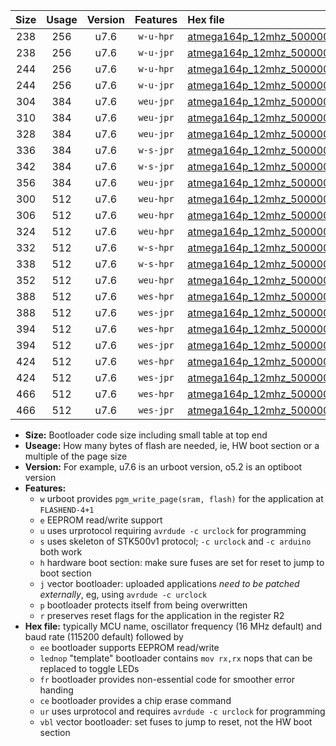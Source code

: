|Size|Usage|Version|Features|Hex file|
|:-:|:-:|:-:|:-:|:--|
|238|256|u7.6|`w-u-hpr`|[atmega164p_12mhz_500000bps_ur.hex](https://raw.githubusercontent.com/stefanrueger/urboot/main//atmega164p_12mhz_500000bps_ur.hex)|
|238|256|u7.6|`w-u-jpr`|[atmega164p_12mhz_500000bps_ur_vbl.hex](https://raw.githubusercontent.com/stefanrueger/urboot/main//atmega164p_12mhz_500000bps_ur_vbl.hex)|
|244|256|u7.6|`w-u-hpr`|[atmega164p_12mhz_500000bps_lednop_ur.hex](https://raw.githubusercontent.com/stefanrueger/urboot/main//atmega164p_12mhz_500000bps_lednop_ur.hex)|
|244|256|u7.6|`w-u-jpr`|[atmega164p_12mhz_500000bps_lednop_ur_vbl.hex](https://raw.githubusercontent.com/stefanrueger/urboot/main//atmega164p_12mhz_500000bps_lednop_ur_vbl.hex)|
|304|384|u7.6|`weu-jpr`|[atmega164p_12mhz_500000bps_ee_ur_vbl.hex](https://raw.githubusercontent.com/stefanrueger/urboot/main//atmega164p_12mhz_500000bps_ee_ur_vbl.hex)|
|310|384|u7.6|`weu-jpr`|[atmega164p_12mhz_500000bps_ee_lednop_ur_vbl.hex](https://raw.githubusercontent.com/stefanrueger/urboot/main//atmega164p_12mhz_500000bps_ee_lednop_ur_vbl.hex)|
|328|384|u7.6|`weu-jpr`|[atmega164p_12mhz_500000bps_ee_lednop_fr_ur_vbl.hex](https://raw.githubusercontent.com/stefanrueger/urboot/main//atmega164p_12mhz_500000bps_ee_lednop_fr_ur_vbl.hex)|
|336|384|u7.6|`w-s-jpr`|[atmega164p_12mhz_500000bps_vbl.hex](https://raw.githubusercontent.com/stefanrueger/urboot/main//atmega164p_12mhz_500000bps_vbl.hex)|
|342|384|u7.6|`w-s-jpr`|[atmega164p_12mhz_500000bps_lednop_vbl.hex](https://raw.githubusercontent.com/stefanrueger/urboot/main//atmega164p_12mhz_500000bps_lednop_vbl.hex)|
|356|384|u7.6|`weu-jpr`|[atmega164p_12mhz_500000bps_ee_lednop_fr_ce_ur_vbl.hex](https://raw.githubusercontent.com/stefanrueger/urboot/main//atmega164p_12mhz_500000bps_ee_lednop_fr_ce_ur_vbl.hex)|
|300|512|u7.6|`weu-hpr`|[atmega164p_12mhz_500000bps_ee_ur.hex](https://raw.githubusercontent.com/stefanrueger/urboot/main//atmega164p_12mhz_500000bps_ee_ur.hex)|
|306|512|u7.6|`weu-hpr`|[atmega164p_12mhz_500000bps_ee_lednop_ur.hex](https://raw.githubusercontent.com/stefanrueger/urboot/main//atmega164p_12mhz_500000bps_ee_lednop_ur.hex)|
|324|512|u7.6|`weu-hpr`|[atmega164p_12mhz_500000bps_ee_lednop_fr_ur.hex](https://raw.githubusercontent.com/stefanrueger/urboot/main//atmega164p_12mhz_500000bps_ee_lednop_fr_ur.hex)|
|332|512|u7.6|`w-s-hpr`|[atmega164p_12mhz_500000bps.hex](https://raw.githubusercontent.com/stefanrueger/urboot/main//atmega164p_12mhz_500000bps.hex)|
|338|512|u7.6|`w-s-hpr`|[atmega164p_12mhz_500000bps_lednop.hex](https://raw.githubusercontent.com/stefanrueger/urboot/main//atmega164p_12mhz_500000bps_lednop.hex)|
|352|512|u7.6|`weu-hpr`|[atmega164p_12mhz_500000bps_ee_lednop_fr_ce_ur.hex](https://raw.githubusercontent.com/stefanrueger/urboot/main//atmega164p_12mhz_500000bps_ee_lednop_fr_ce_ur.hex)|
|388|512|u7.6|`wes-hpr`|[atmega164p_12mhz_500000bps_ee.hex](https://raw.githubusercontent.com/stefanrueger/urboot/main//atmega164p_12mhz_500000bps_ee.hex)|
|388|512|u7.6|`wes-jpr`|[atmega164p_12mhz_500000bps_ee_vbl.hex](https://raw.githubusercontent.com/stefanrueger/urboot/main//atmega164p_12mhz_500000bps_ee_vbl.hex)|
|394|512|u7.6|`wes-hpr`|[atmega164p_12mhz_500000bps_ee_lednop.hex](https://raw.githubusercontent.com/stefanrueger/urboot/main//atmega164p_12mhz_500000bps_ee_lednop.hex)|
|394|512|u7.6|`wes-jpr`|[atmega164p_12mhz_500000bps_ee_lednop_vbl.hex](https://raw.githubusercontent.com/stefanrueger/urboot/main//atmega164p_12mhz_500000bps_ee_lednop_vbl.hex)|
|424|512|u7.6|`wes-hpr`|[atmega164p_12mhz_500000bps_ee_lednop_fr.hex](https://raw.githubusercontent.com/stefanrueger/urboot/main//atmega164p_12mhz_500000bps_ee_lednop_fr.hex)|
|424|512|u7.6|`wes-jpr`|[atmega164p_12mhz_500000bps_ee_lednop_fr_vbl.hex](https://raw.githubusercontent.com/stefanrueger/urboot/main//atmega164p_12mhz_500000bps_ee_lednop_fr_vbl.hex)|
|466|512|u7.6|`wes-hpr`|[atmega164p_12mhz_500000bps_ee_lednop_fr_ce.hex](https://raw.githubusercontent.com/stefanrueger/urboot/main//atmega164p_12mhz_500000bps_ee_lednop_fr_ce.hex)|
|466|512|u7.6|`wes-jpr`|[atmega164p_12mhz_500000bps_ee_lednop_fr_ce_vbl.hex](https://raw.githubusercontent.com/stefanrueger/urboot/main//atmega164p_12mhz_500000bps_ee_lednop_fr_ce_vbl.hex)|

- **Size:** Bootloader code size including small table at top end
- **Useage:** How many bytes of flash are needed, ie, HW boot section or a multiple of the page size
- **Version:** For example, u7.6 is an urboot version, o5.2 is an optiboot version
- **Features:**
  + `w` urboot provides `pgm_write_page(sram, flash)` for the application at `FLASHEND-4+1`
  + `e` EEPROM read/write support
  + `u` uses urprotocol requiring `avrdude -c urclock` for programming
  + `s` uses skeleton of STK500v1 protocol; `-c urclock` and `-c arduino` both work
  + `h` hardware boot section: make sure fuses are set for reset to jump to boot section
  + `j` vector bootloader: uploaded applications *need to be patched externally*, eg, using `avrdude -c urclock`
  + `p` bootloader protects itself from being overwritten
  + `r` preserves reset flags for the application in the register R2
- **Hex file:** typically MCU name, oscillator frequency (16 MHz default) and baud rate (115200 default) followed by
  + `ee` bootloader supports EEPROM read/write
  + `lednop` "template" bootloader contains `mov rx,rx` nops that can be replaced to toggle LEDs
  + `fr` bootloader provides non-essential code for smoother error handing
  + `ce` bootloader provides a chip erase command
  + `ur` uses urprotocol and requires `avrdude -c urclock` for programming
  + `vbl` vector bootloader: set fuses to jump to reset, not the HW boot section
